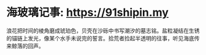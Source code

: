 # 海玻璃记事: https://91shipin.my
浪花把时间的棱角磨成琥珀色，贝壳在沙砾中书写潮汐的墓志铭。盐粒凝结在生锈的锚链上发光，像某个水手未说完的誓言。拾荒者捡起半透明的往事，听见海底传来鲸落的回声。
